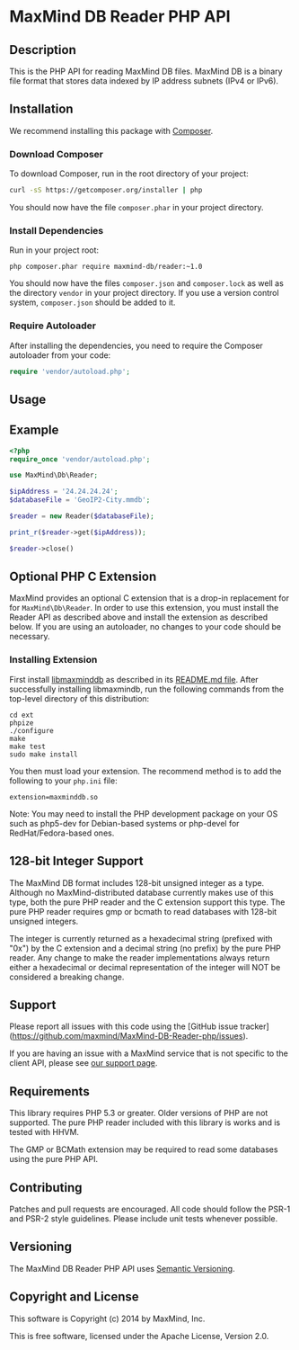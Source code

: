 # MaxMind DB Reader PHP API

## Description

This is the PHP API for reading MaxMind DB files. MaxMind DB is a binary file
format that stores data indexed by IP address subnets (IPv4 or IPv6).

## Installation

We recommend installing this package with [Composer](http://getcomposer.org/).

### Download Composer

To download Composer, run in the root directory of your project:

```bash
curl -sS https://getcomposer.org/installer | php
```

You should now have the file `composer.phar` in your project directory.

### Install Dependencies

Run in your project root:

```
php composer.phar require maxmind-db/reader:~1.0
```

You should now have the files `composer.json` and `composer.lock` as well as
the directory `vendor` in your project directory. If you use a version control
system, `composer.json` should be added to it.

### Require Autoloader

After installing the dependencies, you need to require the Composer autoloader
from your code:

```php
require 'vendor/autoload.php';
```

## Usage

## Example

```php
<?php
require_once 'vendor/autoload.php';

use MaxMind\Db\Reader;

$ipAddress = '24.24.24.24';
$databaseFile = 'GeoIP2-City.mmdb';

$reader = new Reader($databaseFile);

print_r($reader->get($ipAddress));

$reader->close()
```

## Optional PHP C Extension

MaxMind provides an optional C extension that is a drop-in replacement for for
`MaxMind\Db\Reader`. In order to use this extension, you must install the
Reader API as described above and install the extension as described below. If
you are using an autoloader, no changes to your code should be necessary.

### Installing Extension

First install [libmaxminddb](https://github.com/maxmind/libmaxminddb) as
described in its [README.md
file](https://github.com/maxmind/libmaxminddb/blob/master/README.md#installing-from-a-tarball).
After successfully installing libmaxmindb, run the following commands from the
top-level directory of this distribution:

```
cd ext
phpize
./configure
make
make test
sudo make install
```

You then must load your extension. The recommend method is to add the
following to your `php.ini` file:

```
extension=maxminddb.so
```

Note: You may need to install the PHP development package on your OS such as
php5-dev for Debian-based systems or php-devel for RedHat/Fedora-based ones.

## 128-bit Integer Support

The MaxMind DB format includes 128-bit unsigned integer as a type. Although
no MaxMind-distributed database currently makes use of this type, both the
pure PHP reader and the C extension support this type. The pure PHP reader
requires gmp or bcmath to read databases with 128-bit unsigned integers.

The integer is currently returned as a hexadecimal string (prefixed with "0x")
by the C extension and a decimal string (no prefix) by the pure PHP reader.
Any change to make the reader implementations always return either a
hexadecimal or decimal representation of the integer will NOT be considered a
breaking change.

## Support

Please report all issues with this code using the [GitHub issue tracker]
(https://github.com/maxmind/MaxMind-DB-Reader-php/issues).

If you are having an issue with a MaxMind service that is not specific to the
client API, please see [our support page](http://www.maxmind.com/en/support).

## Requirements

This library requires PHP 5.3 or greater. Older versions of PHP are not
supported. The pure PHP reader included with this library is works and is
tested with HHVM.

The GMP or BCMath extension may be required to read some databases
using the pure PHP API.

## Contributing

Patches and pull requests are encouraged. All code should follow the PSR-1 and
PSR-2 style guidelines. Please include unit tests whenever possible.

## Versioning

The MaxMind DB Reader PHP API uses [Semantic Versioning](http://semver.org/).

## Copyright and License

This software is Copyright (c) 2014 by MaxMind, Inc.

This is free software, licensed under the Apache License, Version 2.0.
